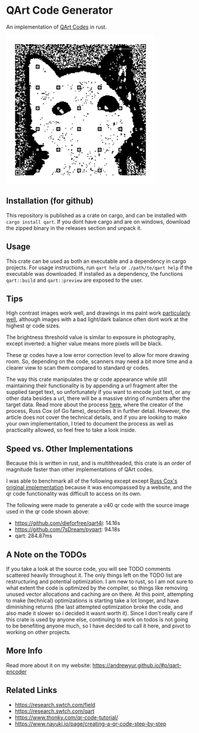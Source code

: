 # QArt Code Generator
An implementation of [QArt Codes](https://research.swtch.com/qr/draw/) in rust.

<img alt="qr code with a pattern that looks like a cat" src="https://raw.githubusercontent.com/andrewyur/qart/master/mascot.png" width=400/>

## Installation (for github)
This repository is published as a crate on cargo, and can be installed with `cargo install qart`.
If you dont have cargo and are on windows, download the zipped binary in the releases section and unpack it.

## Usage
This crate can be used as both an executable and a dependency in cargo projects. For usage instructions, run  `qart help` or `./path/to/qart help` if the executable was downloaded. If installed as a dependency, the functions `qart::build` and `qart::preview` are exposed to the user.

## Tips
High contrast images work well, and drawings in ms paint work [particularly well](https://github.com/andrewyur/qart/blob/master/mascot2.png), although images with a bad light/dark balance often dont work at the highest qr code sizes.

The brightness threshold value is similar to exposure in photography, except inverted: a higher value means more pixels will be black.

These qr codes have a low error correction level to allow for more drawing room. So, depending on the code, scanners may need a bit more time and a clearer view to scan them compared to standard qr codes.

The way this crate manipulates the qr code appearance while still maintaining their functionality is by appending a url fragment after the supplied target text, so unfortunately if you want to encode just text, or any other data besides a url, there will be a massive string of numbers after the target data. Read more about the process [here](https://research.swtch.com/qart), where the creator of the process, Russ Cox (of Go fame), describes it in further detail. However, the article does not cover the technical details, and if you are looking to make your own implementation, I tried to document the process as well as practicality allowed, so feel free to take a look inside.

## Speed vs. Other Implementations
Because this is written in rust, and is multithreaded, this crate is an order of magnitude faster than other implementations of QArt codes.

<!--TODO: figure out how to benchmark the original implementation-->
I was able to benchmark all of the following except except [Russ Cox's original implementation](https://github.com/rsc/qr) because it was encompassed by a website, and the qr code functionality was difficult to access on its own.

The following were made to generate a v40 qr code with the source image used in the qr code shown above:
- https://github.com/dieforfree/qart4j:   14.16s
- https://github.com/7sDream/pyqart:      94.18s
- qart:                                   284.87ms

## A Note on the TODOs
If you take a look at the source code, you will see TODO comments scattered heavily throughout it. The only things left on the TODO list are restructuring and potential optimization. I am new to rust, so I am not sure to what extent the code is optimized by the compiler, so things like removing unused vector allocations and caching are on there. At this point, attempting to make (technical) optimizations is starting take a lot longer, and have diminishing returns (the last attempted optimization broke the code, and also made it slower so i decided it wasnt worth it). Since I don't really care if this crate is used by anyone else, continuing to work on todos is not going to be benefiting anyone much, so I have decided to call it here, and pivot to working on other projects.

## More Info 
Read more about it on my website: https://andrewyur.github.io/#p/qart-encoder

## Related Links
- https://research.swtch.com/field
- https://research.swtch.com/qart
- https://www.thonky.com/qr-code-tutorial/
- https://www.nayuki.io/page/creating-a-qr-code-step-by-step

